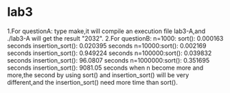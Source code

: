 # lab3
1.For questionA: type make,it will compile an execution file lab3-A,and ./lab3-A will get the result "2032".
2.For questionB: n=1000: sort(): 0.000163 seconds 
	                 insertion_sort(): 0.020395 seconds
                 n=10000:sort(): 0.002169 seconds
	                 insertion_sort(): 0.949224 seconds
                 n=100000:sort(): 0.039832 seconds
	                  insertion_sort(): 96.0807 seconds
                 n=1000000:sort(): 0.351695 seconds
	                   insertion_sort(): 9081.05 seconds
when n become more and more,the second by using sort() and insertion_sort() will be very different,and the insertion_sort() need more time than sort().  
